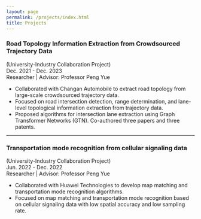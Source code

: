 ```yaml
---
layout: page
permalink: /projects/index.html
title: Projects
---
```


### Road Topology Information Extraction from Crowdsourced Trajectory Data<br>
(University-Industry Collaboration Project)<br>
Dec. 2021 - Dec. 2023<br>
Researcher | Advisor: Professor Peng Yue
- Collaborated with Changan Automobile to extract road topology from large-scale crowdsourced trajectory data.
- Focused on road intersection detection, range determination, and lane-level topological information extraction from trajectory data.
- Proposed algorithms for intersection lane extraction using Graph Transformer Networks (GTN). Co-authored three papers and three patents.

---

### Transportation mode recognition from cellular signaling data<br>
(University-Industry Collaboration Project)<br>
Jun. 2022 - Dec. 2022<br>
Researcher | Advisor: Professor Peng Yue
- Collaborated with Huawei Technologies to develop map matching and transportation mode recognition algorithms.
- Focused on map matching and transportation mode recognition based on cellular signaling data with low spatial accuracy and low sampling rate.

